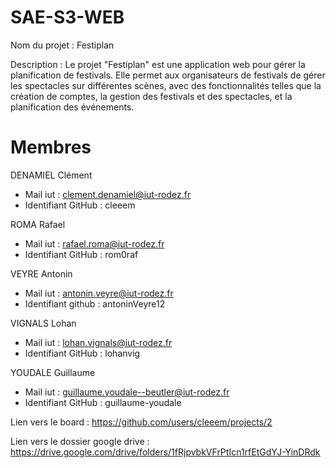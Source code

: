 # SAE-S3-WEB
Nom du projet : Festiplan

Description : Le projet "Festiplan" est une application web pour gérer la planification de festivals. Elle permet aux organisateurs de festivals de gérer les spectacles sur différentes scènes, avec des fonctionnalités telles que la création de comptes, la gestion des festivals et des spectacles, et la planification des événements. 

# Membres
DENAMIEL Clément 
- Mail iut : clement.denamiel@iut-rodez.fr
- Identifiant GitHub : cleeem 

ROMA Rafael
- Mail iut : rafael.roma@iut-rodez.fr
- Identifiant GitHub : rom0raf

VEYRE Antonin
- Mail iut : antonin.veyre@iut-rodez.fr
- Identifiant github : antoninVeyre12

VIGNALS Lohan
- Mail iut : lohan.vignals@iut-rodez.fr
- Identifiant GitHub : lohanvig

YOUDALE Guillaume
- Mail iut : guillaume.youdale--beutler@iut-rodez.fr
- Identifiant GitHub : guillaume-youdale

  
Lien vers le board : https://github.com/users/cleeem/projects/2

Lien vers le dossier google drive : https://drive.google.com/drive/folders/1fRjpvbkVFrPtIcn1rfEtGdYJ-YinDRdk


